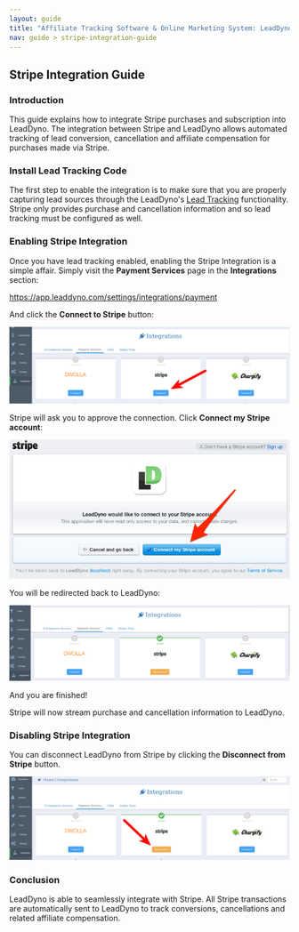 ```yaml
---
layout: guide
title: "Affiliate Tracking Software & Online Marketing System: LeadDyno"
nav: guide > stripe-integration-guide
---
```


## Stripe Integration Guide

### Introduction

This guide explains how to integrate Stripe purchases and subscription into LeadDyno. The integration
between Stripe and LeadDyno allows automated tracking of lead conversion, cancellation and affiliate compensation
for purchases made via Stripe.

### Install Lead Tracking Code

The first step to enable the integration is to make sure that you are properly capturing lead sources through the
LeadDyno's [Lead Tracking](installation.html#lead_tracking) functionality.  Stripe only provides
purchase and cancellation information and so lead tracking must be configured as well.

### Enabling Stripe Integration

Once you have lead tracking enabled, enabling the Stripe Integration is a simple affair.  Simply visit the **Payment Services**
page in the **Integrations** section:

  https://app.leaddyno.com/settings/integrations/payment

And click the **Connect to Stripe** button:

![Recurly Plan Settings](/img/stripe_connect.png)

Stripe will ask you to approve the connection.  Click **Connect my Stripe account**:

![Recurly Plan Settings](/img/stripe_approve.png)

You will be redirected back to LeadDyno:

![Recurly Plan Settings](/img/stripe_connected.png)

And you are finished!  

Stripe will now stream purchase and cancellation information to LeadDyno.

### Disabling Stripe Integration

You can disconnect LeadDyno from Stripe by clicking the **Disconnect from Stripe** button.

![Recurly Plan Settings](/img/stripe_disconnect.png)

### Conclusion

LeadDyno is able to seamlessly integrate with Stripe. All Stripe transactions are automatically sent to LeadDyno to track conversions,
cancellations and related affiliate compensation.
